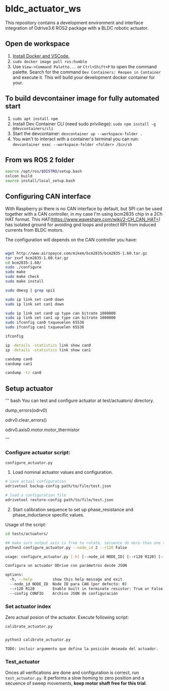 # bldc_actuator_ws

This repository contains a development environment and interface integration of Odrive3.6 ROS2 package with a BLDC robotic actuator.

## Open de workspace

1. [Install Docker and VSCode.](https://docs.ros.org/en/humble/How-To-Guides/Setup-ROS-2-with-VSCode-and-Docker-Container.html)
2. `sudo docker image pull ros:humble`
3. Use `View->Command Palette...` or `Ctrl+Shift+P` to open the command palette. Search for the command `Dev Containers: Reopen in Container` and execute it. This will build your development docker container for your.

## To build devcontainer image for fully automated start

1. `sudo apt install npm`
2. Install Dev Container CLI (need sudo priviliege): `sudo npm install -g @devcontainers/cli`
3. Start the devcontainer: `devcontainer up --workspace-folder .`
4. You wan't to interact with a container's terminal you can run: `devcontainer exec --workspace-folder <folder> /bin/sh`

## From ws ROS 2 folder

``` bash
source /opt/ros/$DISTRO/setup.bash
colcon build
source install/local_setup.bash
```

## Configuring CAN interface

With Raspberry pi there is no CAN interface by default, but SPI can be used together with a CAN controller, in my case I'm using bcm2835 chip in a 2Ch HAT format. This HAT(<https://www.waveshare.com/wiki/2-CH_CAN_HAT+>) has isolated ground for avoiding gnd loops and protect RPI from induced currents from BLDC motors.

The configuration will depends on the CAN controller you have:

``` bash

wget http://www.airspayce.com/mikem/bcm2835/bcm2835-1.60.tar.gz
tar zxvf bcm2835-1.60.tar.gz 
cd bcm2835-1.60/
sudo ./configure
sudo make
sudo make check
sudo make install

sudo dmesg | grep spi1

sudo ip link set can0 down
sudo ip link set can1 down

sudo ip link set can0 up type can bitrate 1000000
sudo ip link set can1 up type can bitrate 1000000
sudo ifconfig can0 txqueuelen 65536
sudo ifconfig can1 txqueuelen 65536

ifconfig

ip -details -statistics link show can0
ip -details -statistics link show can1

candump can0
candump can1

candump -tz can0
```

## Setup actuator

''' bash
You can test and configure actuator at test/actuators/ directory.

dump_errors(odrv0)

odrv0.clear_errors()

odrv0.axis0.motor.motor_thermistor

'''

### Configure actuator script:

`configure_actuator.py`

1. Load nominal actuator values and configuration.

``` bash
# save actual configuration
odrivetool backup-config path/to/file/test.json

# load a configuration file 
odrivetool restore-config path/to/file/test.json
```

2. Start calibration sequence to set up phase_resistance and phase_inductance specific values.

Usage of the script:



``` bash
cd tests/actuators/

## make sure output axis is free to rotate, secuence do more than one turn
python3 configure_actuator.py --node_id 2 --r120 False

usage: configure_actuator.py [-h] [--node_id NODE_ID] [--r120 R120] [--config CONFIG]

Configura un actuador ODrive con parámetros desde JSON

options:
  -h, --help         show this help message and exit
  --node_id NODE_ID  Node ID para CAN (por defecto: 0)
  --r120 R120        Enable built in terminate resistor: True or False
  --config CONFIG    Archivo JSON de configuración

```

### Set actuator index

Zero actual posion of the actuator. Execute following script:

`calibrate_actuator.py`

``` bash

python3 calibrate_actuator.py

TODO: incluir argumento que defina la posición deseada del actuador.
```

### Test_actuator

Onces all verifications are done and configuration is correct, run `test_actuator.py`. It performs a slow homing to zero position and a secuence of sweep movements, **keep motor shaft free for this trial**.  
